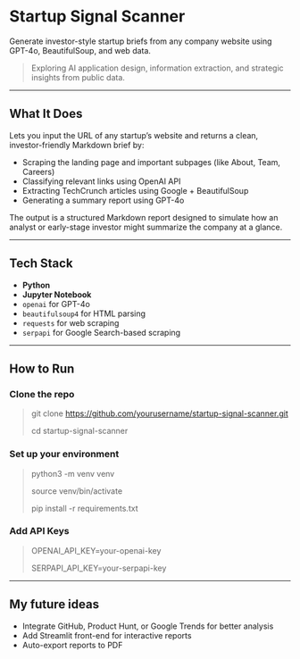# Startup Signal Scanner

Generate investor-style startup briefs from any company website using GPT-4o, BeautifulSoup, and web data.

> Exploring AI application design, information extraction, and strategic insights from public data.

---

## What It Does

Lets you input the URL of any startup’s website and returns a clean, investor-friendly Markdown brief by:

- Scraping the landing page and important subpages (like About, Team, Careers)
- Classifying relevant links using OpenAI API
- Extracting TechCrunch articles using Google + BeautifulSoup
- Generating a summary report using GPT-4o

The output is a structured Markdown report designed to simulate how an analyst or early-stage investor might summarize the company at a glance.

---

## Tech Stack

- **Python**
- **Jupyter Notebook**
- `openai` for GPT-4o
- `beautifulsoup4` for HTML parsing
- `requests` for web scraping
- `serpapi` for Google Search-based scraping

---

## How to Run

### Clone the repo
> git clone https://github.com/yourusername/startup-signal-scanner.git
> 
> cd startup-signal-scanner
> 

### Set up your environment
> python3 -m venv venv
> 
> source venv/bin/activate
> 
> pip install -r requirements.txt

### Add API Keys
> OPENAI_API_KEY=your-openai-key
> 
> SERPAPI_API_KEY=your-serpapi-key

---

## My future ideas
- Integrate GitHub, Product Hunt, or Google Trends for better analysis
- Add Streamlit front-end for interactive reports
- Auto-export reports to PDF
